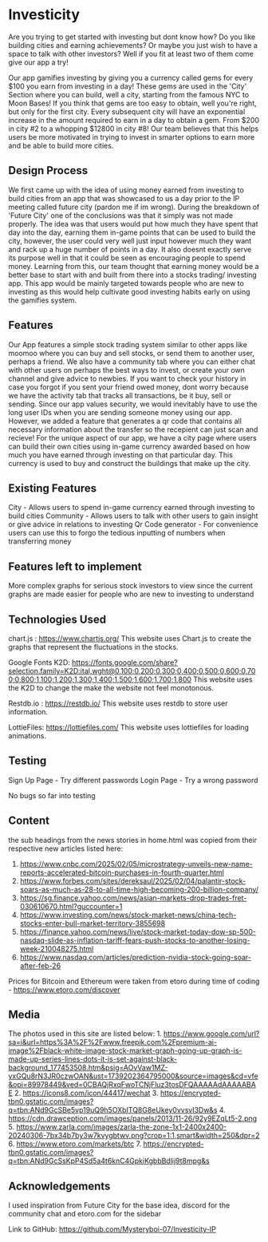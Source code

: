 # Investicity

Are you trying to get started with investing but dont know how? Do you like building cities and earning achievements? Or maybe you just wish to have a space to talk with other investors?
Well if you fit at least two of them come give our app a try!

Our app gamifies investing by giving you a currency called gems for every $100 you earn from investing in a day! These gems are used in the 'City' Section where you can build, well a city, starting from the famous NYC to Moon Bases! If you think that gems are too easy to obtain, well you're right, but only for the first city. Every subsequent city will have an exponential increase in the amount required to earn in a day to obtain a gem. From $200 in city #2 to a whopping $12800 in city #8! Our team believes that this helps users be more motivated in trying to invest in smarter options to earn more and be able to build more cities.

## Design Process

We first came up with the idea of using money earned from investing to build cities from an app that was showcased to us a day prior to the IP meeting called future city (pardon me if im wrong). During the breakdown of 'Future City' one of the conclusions was that it simply was not made properly. The idea was that users would put how much they have spent that day into the day, earning them in-game points that can be used to build the city, however, the user could very well just input however much they want and rack up a huge number of points in a day. It also doesnt exactly serve its purpose well in that it could be seen as encouraging people to spend money. Learning from this, our team thought that earning money would be a better base to start with and built from there into a stocks trading/ investing app. This app would be mainly targeted towards people who are new to investing as this would help cultivate good investing habits early on using the gamifies system. 

## Features

Our App features a simple stock trading system similar to other apps like moomoo where you can buy and sell stocks, or send them to another user, perhaps a friend. We also have a community tab where you can either chat with other users on perhaps the best ways to invest, or create your own channel and give advice to newbies. If you want to check your history in case you forgot if you sent your friend owed money, dont worry because we have the activity tab that tracks all transactions, be it buy, sell or sending. Since our app values security, we would inevitably have to use the long user IDs when you are sending someone money using our app. However, we added a feature that generates a qr code that contains all necessary information about the transfer so the recepient can just scan and recieve! For the unique aspect of our app, we have a city page where users can build their own cities using in-game currency awarded based on how much you have earned through investing on that particular day. This currency is used to buy and construct the buildings that make up the city.

## Existing Features

City - Allows users to spend in-game currency earned through investing to build cities
Community - Allows users to talk with other users to gain insight or give advice in relations to investing
Qr Code generator - For convenience users can use this to forgo the tedious inputting of numbers when transferring money

## Features left to implement

More complex graphs for serious stock investors to view since the current graphs are made easier for people who are new to investing to understand

## Technologies Used

chart.js : https://www.chartjs.org/
    This website uses Chart.js to create the graphs that represent the fluctuations in the stocks.

Google Fonts K2D: https://fonts.google.com/share?selection.family=K2D:ital,wght@0,100;0,200;0,300;0,400;0,500;0,600;0,700;0,800;1,100;1,200;1,300;1,400;1,500;1,600;1,700;1,800
    This website uses the K2D to change the make the website not feel monotonous.

Restdb.io : https://restdb.io/
    This website uses restdb to store user information.

LottieFiles: https://lottiefiles.com/
    This website uses lottiefiles for loading animations.

## Testing

Sign Up Page - Try different passwords
Login Page - Try a wrong password

No bugs so far into testing

## Content

the sub headings from the news stories in home.html was copied from their respective new articles listed here:
  1. https://www.cnbc.com/2025/02/05/microstrategy-unveils-new-name-reports-accelerated-bitcoin-purchases-in-fourth-quarter.html
  2. https://www.forbes.com/sites/dereksaul/2025/02/04/palantir-stock-soars-as-much-as-28-to-all-time-high-becoming-200-billion-company/
  3. https://sg.finance.yahoo.com/news/asian-markets-drop-trades-fret-030610670.html?guccounter=1
  4. https://www.investing.com/news/stock-market-news/china-tech-stocks-enter-bull-market-territory-3855698
  5. https://finance.yahoo.com/news/live/stock-market-today-dow-sp-500-nasdaq-slide-as-inflation-tariff-fears-push-stocks-to-another-losing-week-210048275.html
  6. https://www.nasdaq.com/articles/prediction-nvidia-stock-going-soar-after-feb-26

Prices for Bitcoin and Ethereum were taken from etoro during time of coding
    - https://www.etoro.com/discover

## Media 

The photos used in this site are listed below:
    1. https://www.google.com/url?sa=i&url=https%3A%2F%2Fwww.freepik.com%2Fpremium-ai-image%2Fblack-white-image-stock-market-graph-going-up-graph-is-made-up-series-lines-dots-it-is-set-against-black-background_177453508.htm&psig=AOvVaw1MZ-yxGQu8rN3JR0czwOAN&ust=1739202364795000&source=images&cd=vfe&opi=89978449&ved=0CBAQjRxqFwoTCNjFluz3tosDFQAAAAAdAAAAABAE
    2. https://icons8.com/icon/44417/wechat
    3. https://encrypted-tbn0.gstatic.com/images?q=tbn:ANd9GcSBe5vp19uQ9h5OXbITQ8G8eUkey0vvsvI3Dw&s
    4. https://cdn.drawception.com/images/panels/2013/11-26/92y9EZqLt5-2.png
    5. https://www.zarla.com/images/zarla-the-zone-1x1-2400x2400-20240306-7bx34b7by3w7kvygbtwv.png?crop=1:1,smart&width=250&dpr=2
    6. https://www.etoro.com/markets/btc
    7. https://encrypted-tbn0.gstatic.com/images?q=tbn:ANd9GcSsKpP4Sd5a4t6knC4GpkiKgbbBdlij9t8mpg&s

## Acknowledgements

I used inspiration from Future City for the base idea, discord for the community chat and etoro.com for the sidebar


Link to GitHub: https://github.com/Mysteryboi-07/Investicity-IP
    
  
